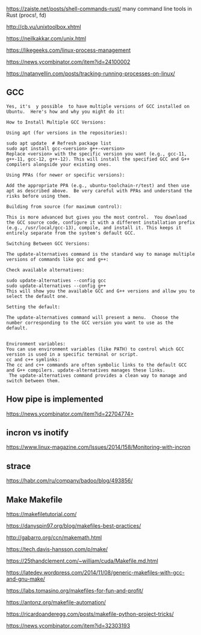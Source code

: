 <https://zaiste.net/posts/shell-commands-rust/> many command line tools in Rust (procs!, fd)

<http://cb.vu/unixtoolbox.xhtml>

<https://neilkakkar.com/unix.html>

<https://likegeeks.com/linux-process-management>

<https://news.ycombinator.com/item?id=24100002>

<https://natanyellin.com/posts/tracking-running-processes-on-linux/>

## GCC
```
Yes, it's  y possible  to have multiple versions of GCC installed on Ubuntu.  Here's how and why you might do it:

How to Install Multiple GCC Versions:

Using apt (for versions in the repositories):

sudo apt update  # Refresh package list
sudo apt install gcc-<version> g++-<version>
Replace <version> with the specific version you want (e.g., gcc-11, g++-11, gcc-12, g++-12). This will install the specified GCC and G++ compilers alongside your existing ones.

Using PPAs (for newer or specific versions):

Add the appropriate PPA (e.g., ubuntu-toolchain-r/test) and then use apt as described above.  Be very careful with PPAs and understand the risks before using them.

Building from source (for maximum control):

This is more advanced but gives you the most control.  You download the GCC source code, configure it with a different installation prefix (e.g., /usr/local/gcc-13), compile, and install it. This keeps it entirely separate from the system's default GCC.

Switching Between GCC Versions:

The update-alternatives command is the standard way to manage multiple versions of commands like gcc and g++:

Check available alternatives:

sudo update-alternatives --config gcc
sudo update-alternatives --config g++
This will show you the available GCC and G++ versions and allow you to select the default one.

Setting the default:

The update-alternatives command will present a menu.  Choose the number corresponding to the GCC version you want to use as the default.

 
Environment variables:
You can use environment variables (like PATH) to control which GCC version is used in a specific terminal or script.
cc and c++ symlinks:
The cc and c++ commands are often symbolic links to the default GCC and G++ compilers. update-alternatives manages these links.
 The update-alternatives command provides a clean way to manage and switch between them.
```

## How pipe is implemented

https://news.ycombinator.com/item?id=22704774>

## incron vs inotify

https://www.linux-magazine.com/Issues/2014/158/Monitoring-with-incron

## strace
<https://habr.com/ru/company/badoo/blog/493856/>


## Make Makefile

https://makefiletutorial.com/

https://danyspin97.org/blog/makefiles-best-practices/

http://gabarro.org/ccn/makemath.html

https://tech.davis-hansson.com/p/make/

https://25thandclement.com/~william/cuda/Makefile.md.html

https://latedev.wordpress.com/2014/11/08/generic-makefiles-with-gcc-and-gnu-make/

https://labs.tomasino.org/makefiles-for-fun-and-profit/

https://antonz.org/makefile-automation/

https://ricardoanderegg.com/posts/makefile-python-project-tricks/

https://news.ycombinator.com/item?id=32303193
